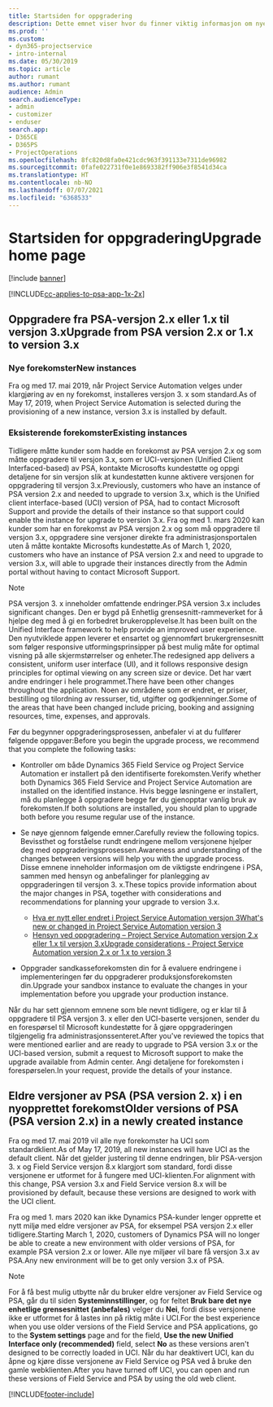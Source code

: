 ```yaml
---
title: Startsiden for oppgradering
description: Dette emnet viser hvor du finner viktig informasjon om nye og endrede funksjoner i Dynamics 365 Project Service Automation, og prosessen med å oppgradere til nyeste versjon.
ms.prod: ''
ms.custom:
- dyn365-projectservice
- intro-internal
ms.date: 05/30/2019
ms.topic: article
author: rumant
ms.author: rumant
audience: Admin
search.audienceType:
- admin
- customizer
- enduser
search.app:
- D365CE
- D365PS
- ProjectOperations
ms.openlocfilehash: 8fc820d8fa0e421cdc963f391133e7311de96982
ms.sourcegitcommit: 0fafe022731f0e1e8693382ff906e3f8541d34ca
ms.translationtype: HT
ms.contentlocale: nb-NO
ms.lasthandoff: 07/07/2021
ms.locfileid: "6368533"
---
```

# <a name="upgrade-home-page"></a><span data-ttu-id="8ab44-103">Startsiden for oppgradering</span><span class="sxs-lookup"><span data-stu-id="8ab44-103">Upgrade home page</span></span>

[!include [banner](../includes/psa-now-project-operations.md)]

[!INCLUDE[cc-applies-to-psa-app-1x-2x](../includes/cc-applies-to-psa-app-1x-2x.md)]

## <a name="upgrade-from-psa-version-2x-or-1x-to-version-3x"></a><span data-ttu-id="8ab44-104">Oppgradere fra PSA-versjon 2.x eller 1.x til versjon 3.x</span><span class="sxs-lookup"><span data-stu-id="8ab44-104">Upgrade from PSA version 2.x or 1.x to version 3.x</span></span>

### <a name="new-instances"></a><span data-ttu-id="8ab44-105">Nye forekomster</span><span class="sxs-lookup"><span data-stu-id="8ab44-105">New instances</span></span>

<span data-ttu-id="8ab44-106">Fra og med 17. mai 2019, når Project Service Automation velges under klargjøring av en ny forekomst, installeres versjon 3. x som standard.</span><span class="sxs-lookup"><span data-stu-id="8ab44-106">As of May 17, 2019, when Project Service Automation is selected during the provisioning of a new instance, version 3.x is installed by default.</span></span>

### <a name="existing-instances"></a><span data-ttu-id="8ab44-107">Eksisterende forekomster</span><span class="sxs-lookup"><span data-stu-id="8ab44-107">Existing instances</span></span>

<span data-ttu-id="8ab44-108">Tidligere måtte kunder som hadde en forekomst av PSA versjon 2.x og som måtte oppgradere til versjon 3.x, som er UCI-versjonen (Unified Client Interfaced-based) av PSA, kontakte Microsofts kundestøtte og oppgi detaljene for sin versjon slik at kundestøtten kunne aktivere versjonen for oppgradering til versjon 3.x.</span><span class="sxs-lookup"><span data-stu-id="8ab44-108">Previously, customers who have an instance of PSA version 2.x and needed to upgrade to version 3.x, which is the Unified client interface-based (UCI) version of PSA, had to contact Microsoft Support and provide the details of their instance so that support could enable the instance for upgrade to version 3.x.</span></span> <span data-ttu-id="8ab44-109">Fra og med 1. mars 2020 kan kunder som har en forekomst av PSA versjon 2.x og som må oppgradere til versjon 3.x, oppgradere sine versjoner direkte fra administrasjonsportalen uten å måtte kontakte Microsofts kundestøtte.</span><span class="sxs-lookup"><span data-stu-id="8ab44-109">As of March 1, 2020, customers who have an instance of PSA version 2.x and need to upgrade to version 3.x, will able to upgrade their instances directly from the Admin portal without having to contact Microsoft Support.</span></span>  

> [!NOTE]
> <span data-ttu-id="8ab44-110">PSA versjon 3. x inneholder omfattende endringer.</span><span class="sxs-lookup"><span data-stu-id="8ab44-110">PSA version 3.x includes significant changes.</span></span> <span data-ttu-id="8ab44-111">Den er bygd på Enhetlig grensesnitt-rammeverket for å hjelpe deg med å gi en forbedret brukeropplevelse.</span><span class="sxs-lookup"><span data-stu-id="8ab44-111">It has been built on the Unified Interface framework to help provide an improved user experience.</span></span> <span data-ttu-id="8ab44-112">Den nyutviklede appen leverer et ensartet og gjennomført brukergrensesnitt som følger responsive utformingsprinsipper på best mulig måte for optimal visning på alle skjermstørrelser og enheter.</span><span class="sxs-lookup"><span data-stu-id="8ab44-112">The redesigned app delivers a consistent, uniform user interface (UI), and it follows responsive design principles for optimal viewing on any screen size or device.</span></span> <span data-ttu-id="8ab44-113">Det har vært andre endringer i hele programmet.</span><span class="sxs-lookup"><span data-stu-id="8ab44-113">There have been other changes throughout the application.</span></span> <span data-ttu-id="8ab44-114">Noen av områdene som er endret, er priser, bestilling og tilordning av ressurser, tid, utgifter og godkjenninger.</span><span class="sxs-lookup"><span data-stu-id="8ab44-114">Some of the areas that have been changed include pricing, booking and assigning resources, time, expenses, and approvals.</span></span>

<span data-ttu-id="8ab44-115">Før du begynner oppgraderingsprosessen, anbefaler vi at du fullfører følgende oppgaver:</span><span class="sxs-lookup"><span data-stu-id="8ab44-115">Before you begin the upgrade process, we recommend that you complete the following tasks:</span></span>

- <span data-ttu-id="8ab44-116">Kontroller om både Dynamics 365 Field Service og Project Service Automation er installert på den identifiserte forekomsten.</span><span class="sxs-lookup"><span data-stu-id="8ab44-116">Verify whether both Dynamics 365 Field Service and Project Service Automation are installed on the identified instance.</span></span> <span data-ttu-id="8ab44-117">Hvis begge løsningene er installert, må du planlegge å oppgradere begge før du gjenopptar vanlig bruk av forekomsten.</span><span class="sxs-lookup"><span data-stu-id="8ab44-117">If both solutions are installed, you should plan to upgrade both before you resume regular use of the instance.</span></span>
- <span data-ttu-id="8ab44-118">Se nøye gjennom følgende emner.</span><span class="sxs-lookup"><span data-stu-id="8ab44-118">Carefully review the following topics.</span></span> <span data-ttu-id="8ab44-119">Bevissthet og forståelse rundt endringene mellom versjonene hjelper deg med oppgraderingsprosessen.</span><span class="sxs-lookup"><span data-stu-id="8ab44-119">Awareness and understanding of the changes between versions will help you with the upgrade process.</span></span> <span data-ttu-id="8ab44-120">Disse emnene inneholder informasjon om de viktigste endringene i PSA, sammen med hensyn og anbefalinger for planlegging av oppgraderingen til versjon 3. x.</span><span class="sxs-lookup"><span data-stu-id="8ab44-120">These topics provide information about the major changes in PSA, together with considerations and recommendations for planning your upgrade to version 3.x.</span></span>

    - [<span data-ttu-id="8ab44-121">Hva er nytt eller endret i Project Service Automation versjon 3</span><span class="sxs-lookup"><span data-stu-id="8ab44-121">What's new or changed in Project Service Automation version 3</span></span>](whats-new-changed-v3.md)
    - [<span data-ttu-id="8ab44-122">Hensyn ved oppgradering – Project Service Automation versjon 2.x eller 1.x til versjon 3.x</span><span class="sxs-lookup"><span data-stu-id="8ab44-122">Upgrade considerations - Project Service Automation version 2.x or 1.x to version 3</span></span>](upgrade-v3.md)

- <span data-ttu-id="8ab44-123">Oppgrader sandkasseforekomsten din for å evaluere endringene i implementeringen før du oppgraderer produksjonsforekomsten din.</span><span class="sxs-lookup"><span data-stu-id="8ab44-123">Upgrade your sandbox instance to evaluate the changes in your implementation before you upgrade your production instance.</span></span>

<span data-ttu-id="8ab44-124">Når du har sett gjennom emnene som ble nevnt tidligere, og er klar til å oppgradere til PSA versjon 3. x eller den UCI-baserte versjonen, sender du en forespørsel til Microsoft kundestøtte for å gjøre oppgraderingen tilgjengelig fra administrasjonssenteret.</span><span class="sxs-lookup"><span data-stu-id="8ab44-124">After you've reviewed the topics that were mentioned earlier and are ready to upgrade to PSA version 3.x or the UCI-based version, submit a request to Microsoft support to make the upgrade available from Admin center.</span></span> <span data-ttu-id="8ab44-125">Angi detaljene for forekomsten i forespørselen.</span><span class="sxs-lookup"><span data-stu-id="8ab44-125">In your request, provide the details of your instance.</span></span>

## <a name="older-versions-of-psa-psa-version-2x-in-a-newly-created-instance"></a><span data-ttu-id="8ab44-126">Eldre versjoner av PSA (PSA version 2. x) i en nyopprettet forekomst</span><span class="sxs-lookup"><span data-stu-id="8ab44-126">Older versions of PSA (PSA version 2.x) in a newly created instance</span></span>

<span data-ttu-id="8ab44-127">Fra og med 17. mai 2019 vil alle nye forekomster ha UCI som standardklient.</span><span class="sxs-lookup"><span data-stu-id="8ab44-127">As of May 17, 2019, all new instances will have UCI as the default client.</span></span> <span data-ttu-id="8ab44-128">Når det gjelder justering til denne endringen, blir PSA-versjon 3. x og Field Service versjon 8.x klargjort som standard, fordi disse versjonene er utformet for å fungere med UCI-klienten.</span><span class="sxs-lookup"><span data-stu-id="8ab44-128">For alignment with this change, PSA version 3.x and Field Service version 8.x will be provisioned by default, because these versions are designed to work with the UCI client.</span></span>

<span data-ttu-id="8ab44-129">Fra og med 1. mars 2020 kan ikke Dynamics PSA-kunder lenger opprette et nytt miljø med eldre versjoner av PSA, for eksempel PSA versjon 2.x eller tidligere.</span><span class="sxs-lookup"><span data-stu-id="8ab44-129">Starting March 1, 2020, customers of Dynamics PSA will no longer be able to create a new environment with older versions of PSA, for example PSA version 2.x or lower.</span></span> <span data-ttu-id="8ab44-130">Alle nye miljøer vil bare få versjon 3.x av PSA.</span><span class="sxs-lookup"><span data-stu-id="8ab44-130">Any new environment will be to get only version 3.x of PSA.</span></span>

> [!NOTE]
> <span data-ttu-id="8ab44-131">For å få best mulig utbytte når du bruker eldre versjoner av Field Service og PSA, går du til siden **Systeminnstillinger**, og for feltet **Bruk bare det nye enhetlige grensesnittet (anbefales)** velger du **Nei**, fordi disse versjonene ikke er utformet for å lastes inn på riktig måte i UCI.</span><span class="sxs-lookup"><span data-stu-id="8ab44-131">For the best experience when you use older versions of the Field Service and PSA applications, go to the **System settings** page and for the field, **Use the new Unified Interface only (recommended)** field, select **No** as these versions aren't designed to be correctly loaded in UCI.</span></span> <span data-ttu-id="8ab44-132">Når du har deaktivert UCI, kan du åpne og kjøre disse versjonene av Field Service og PSA ved å bruke den gamle webklienten.</span><span class="sxs-lookup"><span data-stu-id="8ab44-132">After you have turned off UCI, you can open and run these versions of Field Service and PSA by using the old web client.</span></span> 


[!INCLUDE[footer-include](../includes/footer-banner.md)]